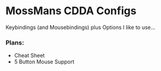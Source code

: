 # MossMans CDDA Configs

Keybindings (and Mousebindings) plus Options I like to use...

### Plans:

* Cheat Sheet
* 5 Button Mouse Support

